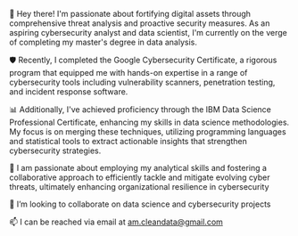 👋 Hey there! I'm passionate about fortifying digital assets through comprehensive threat analysis and proactive security measures. As an aspiring cybersecurity analyst and data scientist, I'm currently on the verge of completing my master's degree in data analysis.

🛡️ Recently, I completed the Google Cybersecurity Certificate, a rigorous program that equipped me with hands-on expertise in a range of cybersecurity tools including vulnerability scanners, penetration testing, and incident response software.

📊 Additionally, I've achieved proficiency through the IBM Data Science Professional Certificate, enhancing my skills in data science methodologies. My focus is on merging these techniques, utilizing programming languages and statistical tools to extract actionable insights that strengthen cybersecurity strategies.

💼 I am passionate about employing my analytical skills and fostering a collaborative approach to efficiently tackle and mitigate evolving cyber threats, ultimately enhancing organizational resilience in cybersecurity

💞️ I’m looking to collaborate on data science and cybersecurity projects

📫 I can be reached via email at am.cleandata@gmail.com

